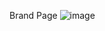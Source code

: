 Brand Page
![image](https://github.com/user-attachments/assets/bc965de0-bf14-446e-9f08-7f4615a85df6)
